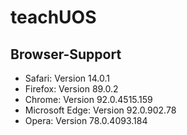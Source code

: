# teachUOS
## Browser-Support
- Safari: Version 14.0.1
- Firefox: Version 89.0.2
- Chrome: Version 92.0.4515.159
- Microsoft Edge: Version 92.0.902.78
- Opera: Version 78.0.4093.184